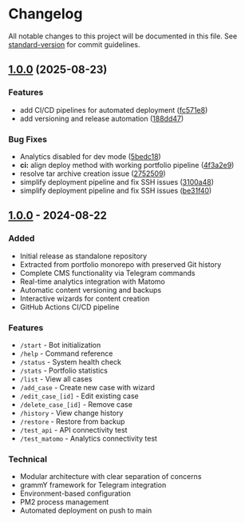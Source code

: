# Changelog

All notable changes to this project will be documented in this file. See [standard-version](https://github.com/conventional-changelog/standard-version) for commit guidelines.

## [1.0.0](https://github.com/undevy-org/telegram-bot/compare/v4.2.2...v1.0.0) (2025-08-23)


### Features

* add CI/CD pipelines for automated deployment ([fc571e8](https://github.com/undevy-org/telegram-bot/commit/fc571e880ba12febd7274fa4c097f13853aae7a4))
* add versioning and release automation ([188dd47](https://github.com/undevy-org/telegram-bot/commit/188dd470ad6a05a8cda1e9123c3b43956592921d))


### Bug Fixes

* Analytics disabled for dev mode ([5bedc18](https://github.com/undevy-org/telegram-bot/commit/5bedc184b36271775ea9637c82ac10940018e27a))
* **ci:** align deploy method with working portfolio pipeline ([4f3a2e9](https://github.com/undevy-org/telegram-bot/commit/4f3a2e9f104a3655ba4ba0629215c56785919ed7))
* resolve tar archive creation issue ([2752509](https://github.com/undevy-org/telegram-bot/commit/275250987850db2c565a6aa5b52cb40e96f774fe))
* simplify deployment pipeline and fix SSH issues ([3100a48](https://github.com/undevy-org/telegram-bot/commit/3100a481167eae02a06d72a7939ff57a060c42d0))
* simplify deployment pipeline and fix SSH issues ([be31f40](https://github.com/undevy-org/telegram-bot/commit/be31f4070c4f0766a9bf8acb02f99a50eb4c435d))

## [1.0.0] - 2024-08-22

### Added
- Initial release as standalone repository
- Extracted from portfolio monorepo with preserved Git history
- Complete CMS functionality via Telegram commands
- Real-time analytics integration with Matomo
- Automatic content versioning and backups
- Interactive wizards for content creation
- GitHub Actions CI/CD pipeline

### Features
- `/start` - Bot initialization
- `/help` - Command reference
- `/status` - System health check
- `/stats` - Portfolio statistics
- `/list` - View all cases
- `/add_case` - Create new case with wizard
- `/edit_case_[id]` - Edit existing case
- `/delete_case_[id]` - Remove case
- `/history` - View change history
- `/restore` - Restore from backup
- `/test_api` - API connectivity test
- `/test_matomo` - Analytics connectivity test

### Technical
- Modular architecture with clear separation of concerns
- grammY framework for Telegram integration
- Environment-based configuration
- PM2 process management
- Automated deployment on push to main

[1.0.0]: https://github.com/undevy-org/telegram-bot/releases/tag/v1.0.0
